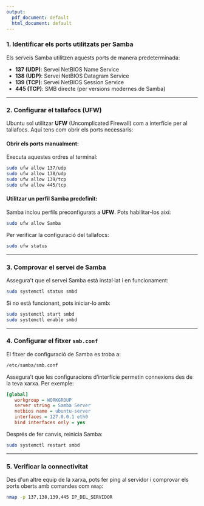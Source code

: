 ```yaml
---
output:
  pdf_document: default
  html_document: default
---
```


### 1. **Identificar els ports utilitzats per Samba**
Els serveis Samba utilitzen aquests ports de manera predeterminada:
- **137 (UDP)**: Servei NetBIOS Name Service
- **138 (UDP)**: Servei NetBIOS Datagram Service
- **139 (TCP)**: Servei NetBIOS Session Service
- **445 (TCP)**: SMB directe (per versions modernes de Samba)

---

### 2. **Configurar el tallafocs (UFW)**

Ubuntu sol utilitzar **UFW** (Uncomplicated Firewall) com a interfície per al tallafocs. Aquí tens com obrir els ports necessaris:

#### Obrir els ports manualment:
Executa aquestes ordres al terminal:
```bash
sudo ufw allow 137/udp
sudo ufw allow 138/udp
sudo ufw allow 139/tcp
sudo ufw allow 445/tcp
```

#### Utilitzar un perfil Samba predefinit:
Samba inclou perfils preconfigurats a **UFW**. Pots habilitar-los així:
```bash
sudo ufw allow Samba
```

Per verificar la configuració del tallafocs:
```bash
sudo ufw status
```

---

### 3. **Comprovar el servei de Samba**
Assegura't que el servei Samba està instal·lat i en funcionament:
```bash
sudo systemctl status smbd
```

Si no està funcionant, pots iniciar-lo amb:
```bash
sudo systemctl start smbd
sudo systemctl enable smbd
```

---

### 4. **Configurar el fitxer `smb.conf`**
El fitxer de configuració de Samba es troba a:
```bash
/etc/samba/smb.conf
```

Assegura’t que les configuracions d’interfície permetin connexions des de la teva xarxa. Per exemple:
```ini
[global]
   workgroup = WORKGROUP
   server string = Samba Server
   netbios name = ubuntu-server
   interfaces = 127.0.0.1 eth0
   bind interfaces only = yes
```

Després de fer canvis, reinicia Samba:
```bash
sudo systemctl restart smbd
```

---

### 5. **Verificar la connectivitat**
Des d'un altre equip de la xarxa, pots fer ping al servidor i comprovar els ports oberts amb comandes com `nmap`:
```bash
nmap -p 137,138,139,445 IP_DEL_SERVIDOR
```
